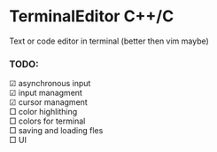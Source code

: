 # TerminalEditor C++/C
Text or code editor in terminal (better then vim maybe)
### TODO:
☑ asynchronous input  
☑ input managment  
☑ cursor managment  
□ color highlithing  
□ colors for terminal  
□ saving and loading fles  
□ UI